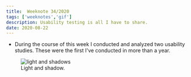 ```yaml
---
title:  Weeknote 34/2020
tags: ['weeknotes','gif']
description: Usability testing is all I have to share. 
date: 2020-08-22
---
```

* During the course of this week I conducted and analyzed two usability studies. These were the first I've conducted in more than a year. 
<figure>
<img src="/notes/2020/weeknote-34-2020/shadows.gif" alt="light and shadows"/>
<figcaption>Light and shadow.</figcaption>
</figure>
